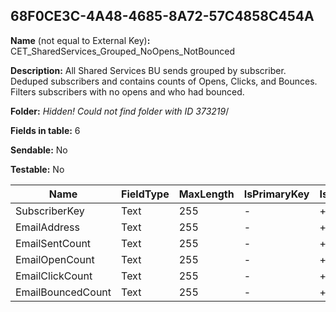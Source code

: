 ## 68F0CE3C-4A48-4685-8A72-57C4858C454A

**Name** (not equal to External Key)**:** CET_SharedServices_Grouped_NoOpens_NotBounced

**Description:** All Shared Services BU sends grouped by subscriber.  Deduped subscribers and contains counts of Opens, Clicks, and Bounces.  Filters subscribers with no opens and who had bounced.

**Folder:** _Hidden! Could not find folder with ID 373219_/

**Fields in table:** 6

**Sendable:** No

**Testable:** No

| Name | FieldType | MaxLength | IsPrimaryKey | IsNullable | DefaultValue |
| --- | --- | --- | --- | --- | --- |
| SubscriberKey | Text | 255 | - | + |  |
| EmailAddress | Text | 255 | - | + |  |
| EmailSentCount | Text | 255 | - | + |  |
| EmailOpenCount | Text | 255 | - | + |  |
| EmailClickCount | Text | 255 | - | + |  |
| EmailBouncedCount | Text | 255 | - | + |  |
